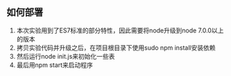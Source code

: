 ## 如何部署

1. 本次实验用到了ES7标准的部分特性，因此需要将node升级到node 7.0.0以上的版本
2. 拷贝实验代码并升级之后，在项目根目录下使用sudo npm install安装依赖
3. 然后运行node init.js来初始化一些表
4. 最后用npm start来启动程序